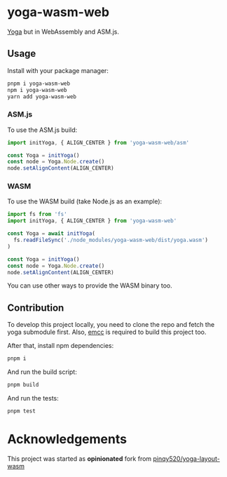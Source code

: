 # yoga-wasm-web

[Yoga](https://github.com/facebook/yoga) but in WebAssembly and ASM.js. 

## Usage

Install with your package manager:

```sh
pnpm i yoga-wasm-web
npm i yoga-wasm-web
yarn add yoga-wasm-web
```

### ASM.js

To use the ASM.js build:

```js
import initYoga, { ALIGN_CENTER } from 'yoga-wasm-web/asm'

const Yoga = initYoga()
const node = Yoga.Node.create()
node.setAlignContent(ALIGN_CENTER)
```

### WASM

To use the WASM build (take Node.js as an example):

```js
import fs from 'fs'
import initYoga, { ALIGN_CENTER } from 'yoga-wasm-web'

const Yoga = await initYoga(
  fs.readFileSync('./node_modules/yoga-wasm-web/dist/yoga.wasm')
)

const Yoga = initYoga()
const node = Yoga.Node.create()
node.setAlignContent(ALIGN_CENTER)
```

You can use other ways to provide the WASM binary too.


## Contribution

To develop this project locally, you need to clone the repo and fetch the yoga submodule first. Also, [emcc](https://emscripten.org/docs/getting_started/downloads.html) is required to build this project too.

After that, install npm dependencies:

```sh
pnpm i
```

And run the build script:

```sh
pnpm build
```

And run the tests:

```sh
pnpm test
```

# Acknowledgements

This project was started as **opinionated** fork from [pinqy520/yoga-layout-wasm](https://github.com/pinqy520/yoga-layout-wasm)
